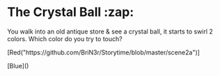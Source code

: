 <h1>The Crystal Ball :zap:</h1>

<p1>You walk into an old antique store & see a crystal ball, it starts to swirl 2 colors.
Which color do you try to touch?</p>

<p>[Red("https://github.com/BriN3r/Storytime/blob/master/scene2a")]</p>
<p>[Blue]()</p>